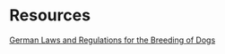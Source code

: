 Resources
==========

[German Laws and Regulations for the Breeding of Dogs]( http://siriusdog.com/requirements-breeding-in-outside-germany )

